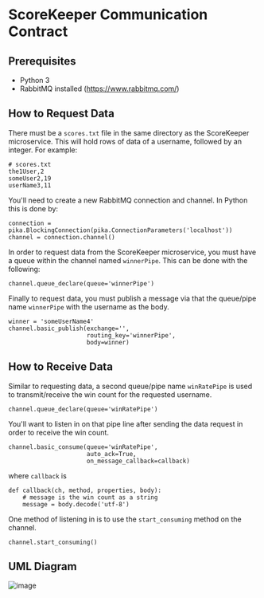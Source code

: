 
# ScoreKeeper Communication Contract
## Prerequisites
* Python 3
* RabbitMQ installed (https://www.rabbitmq.com/)


## How to Request Data

There must be a `scores.txt` file in the same directory as the ScoreKeeper microservice. This will hold rows of data of a username, followed by an integer. For example:
```
# scores.txt
the1User,2
someUser2,19
userName3,11
```

You'll need to create a new RabbitMQ connection and channel. In Python this is done by:
```
connection = pika.BlockingConnection(pika.ConnectionParameters('localhost'))
channel = connection.channel()

```
In order to request data from the ScoreKeeper microservice, you must have a queue within the channel named `winnerPipe`. This can be done with the following:
```
channel.queue_declare(queue='winnerPipe')
```
Finally to request data, you must publish a message via that the queue/pipe name `winnerPipe` with the username as the body.

```
winner = 'someUserName4'
channel.basic_publish(exchange='',
                      routing_key='winnerPipe',
                      body=winner)
```


## How to Receive Data
Similar to requesting data, a second queue/pipe name `winRatePipe` is used to transmit/receive the win count for the requested username.
```
channel.queue_declare(queue='winRatePipe')
```
You'll want to listen in on that pipe line after sending the data request in order to receive the win count.
```
channel.basic_consume(queue='winRatePipe',
                      auto_ack=True,
                      on_message_callback=callback)
```
where `callback` is
```
def callback(ch, method, properties, body):
    # message is the win count as a string
    message = body.decode('utf-8')
```
One method of listening in is to use the `start_consuming` method on the channel.
```
channel.start_consuming()
```

## UML Diagram
![image](https://user-images.githubusercontent.com/65416951/218338877-0ae5f45a-d890-488e-92b2-cd6191c90d27.png)
